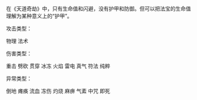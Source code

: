 在《天道奇劫》中，只有生命值和闪避，没有护甲和防御。但可以把法宝的生命值理解为某种意义上的“护甲”。

攻击类型：

物理
法术

伤害类型：

重击
劈砍
贯穿
冰冻
火焰
雷电
真气
符法
纯粹

异常类型：

倒地
瘫痪
流血
冻伤
灼烧
麻痹
气紊
中咒
即死
